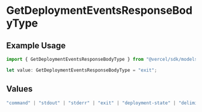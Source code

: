 # GetDeploymentEventsResponseBodyType

## Example Usage

```typescript
import { GetDeploymentEventsResponseBodyType } from "@vercel/sdk/models/operations/getdeploymentevents.js";

let value: GetDeploymentEventsResponseBodyType = "exit";
```

## Values

```typescript
"command" | "stdout" | "stderr" | "exit" | "deployment-state" | "delimiter" | "middleware" | "middleware-invocation" | "edge-function-invocation" | "fatal"
```
